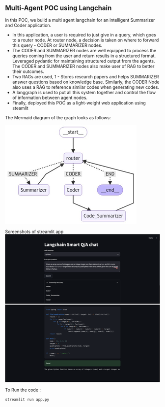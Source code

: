 ## Multi-Agent POC using Langchain

In this POC, we build a multi agent langchain for an intelligent Summarizer and Coder application. 

- In this application, a user is required to just give in a query, which goes to a router node. At router node, a decision is taken on where to forward this query - CODER or SUMMARIZER nodes.
- The CODER and SUMMARIZER nodes are well equipped to process the queries coming from the user and return results in a structured format. Leveraged pydantic for maintaining structured output from the agents.  The CODER and SUMMARIZER nodes also make user of RAG to better their outcomes.
- Two RAGs are used, 1 - Stores research papers and helps SUMMARIZER answer questions based on knowledge base. Similarly, the CODER Node also uses a RAG to reference similar codes when generating new codes.
- A langgraph is used to put all this system together and control the flow of information between agent nodes.
- Finally, deployed this POC as a light-weight web application using steamlit

The Mermaid diagram of the graph looks as follows:


![Graph](./flow.png)


Screenshots of streamlit app
![streamlit app](./1.png)
![streamlit app](./2.png)


To Run the code :
```
streamlit run app.py

```
